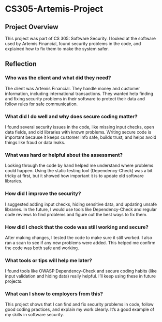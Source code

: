 # CS305-Artemis-Project

## Project Overview

This project was part of CS 305: Software Security. I looked at the software used by Artemis Financial, found security problems in the code, and explained how to fix them to make the system safer.

## Reflection

### Who was the client and what did they need?
The client was Artemis Financial. They handle money and customer information, including international transactions. They wanted help finding and fixing security problems in their software to protect their data and follow rules for safe communication.

### What did I do well and why does secure coding matter?
I found several security issues in the code, like missing input checks, open data fields, and old libraries with known problems. Writing secure code is important because it keeps customer info safe, builds trust, and helps avoid things like fraud or data leaks.

### What was hard or helpful about the assessment?
Looking through the code by hand helped me understand where problems could happen. Using the static testing tool (Dependency-Check) was a bit tricky at first, but it showed how important it is to update old software libraries.

### How did I improve the security?
I suggested adding input checks, hiding sensitive data, and updating unsafe libraries. In the future, I would use tools like Dependency-Check and regular code reviews to find problems and figure out the best ways to fix them.

### How did I check that the code was still working and secure?
After making changes, I tested the code to make sure it still worked. I also ran a scan to see if any new problems were added. This helped me confirm the code was both safe and working.

### What tools or tips will help me later?
I found tools like OWASP Dependency-Check and secure coding habits (like input validation and hiding data) really helpful. I’ll keep using these in future projects.

### What can I show to employers from this?
This project shows that I can find and fix security problems in code, follow good coding practices, and explain my work clearly. It’s a good example of my skills in software security.
